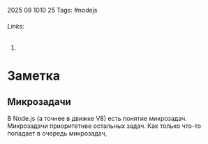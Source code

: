2025 09 1010 25
Tags: #nodejs 
###### Links: 
1) 
# Заметка
## Микрозадачи
В Node.js (а точнее в движке V8) есть понятие микрозадач. Микрозадачи приоритетнее остальных задач. Как только что-то попадает в очередь микрозадач, 